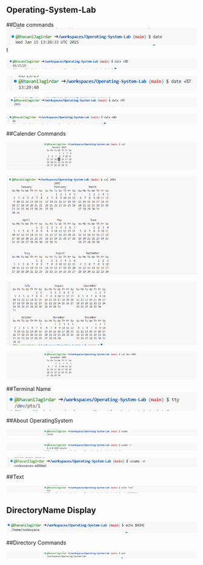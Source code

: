 ## Operating-System-Lab

##Date commands
![Date](https://github.com/BhavaniJagirdar/Operating-System-Lab/blob/dbfd5a3bd2c413c72092f2061447172a71546679/date(1).png)t

![Dateonly](https://github.com/BhavaniJagirdar/Operating-System-Lab/blob/7e2fb0c4def03a9e8b1d69397bac52807236f0cd/date2(1).png)

![Datetimeonly](https://github.com/BhavaniJagirdar/Operating-System-Lab/blob/23dd8b95656654b63f844389dd216bba39f6eb2d/date3(1).png)

![Dateyearonly](https://github.com/BhavaniJagirdar/Operating-System-Lab/blob/958ed0b93bd209e6d60b9eab3d6b47cddfe8fb19/date4(1).png)

![Datehouronly](https://github.com/BhavaniJagirdar/Operating-System-Lab/blob/5df219faa2f47b2f5947d27734e7d23381a4a417/date5(1).png)

##Calender Commands

![cal](https://github.com/BhavaniJagirdar/Operating-System-Lab/blob/f25eb5d65a567385233bef3c0a50dddaa8d1cece/cal1(1).png)

![calyear](https://github.com/BhavaniJagirdar/Operating-System-Lab/blob/7afd2a879c8f96d2edac1b7de39008b5c16833c8/cal11(1).png)


![calyear](https://github.com/BhavaniJagirdar/Operating-System-Lab/blob/041e8ae690f3d221202e6a473fa0fd7168051a30/cal12(1).png)

![calmonthyear](https://github.com/BhavaniJagirdar/Operating-System-Lab/blob/3ddd837a6f60c25b5e908ce6b6403d19d424f566/cal3(1).png)

##Terminal Name
![terminalname](https://github.com/BhavaniJagirdar/Operating-System-Lab/blob/da1650e5c97b75f0a10842031191c043a7534a6d/tty(1).png)

##About OperatingSystem

![osname](https://github.com/BhavaniJagirdar/Operating-System-Lab/blob/e94d0c51b89c01fbe1db7596afb8e0282bbc3fe0/uname(1).png)

![osversion](https://github.com/BhavaniJagirdar/Operating-System-Lab/blob/43ace7c9fa036466cf2b41cd7a1ef1ab343e641e/uname%20-r(1).png)

![osdomainname](https://github.com/BhavaniJagirdar/Operating-System-Lab/blob/31a956928e6329bb91228c07e176430f5ed20212/uname%20-n(1).png)

##Text

![textname](https://github.com/BhavaniJagirdar/Operating-System-Lab/blob/488296d45e0c7677a8df46c34b131f8a693b684e/echo1(1).png)

## DirectoryName Display

![homedict](https://github.com/BhavaniJagirdar/Operating-System-Lab/blob/0a5b33c963f734c9ec6599e034fc88aab0948119/echo2(1).png)

##Directory Commands

![path](https://github.com/BhavaniJagirdar/Operating-System-Lab/blob/cdea13875f88691726bfb63c8d524c632d473f2f/pwd(1).png)



